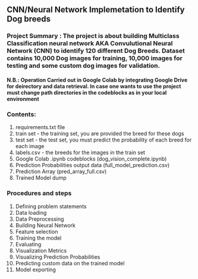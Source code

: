 ## CNN/Neural Network Implemetation to Identify Dog breeds 

### Project Summary : The project is about building Multiclass Classification neural network AKA Convulutional Neural Network (CNN) to identify 120 different Dog Breeds. Dataset contains 10,000 Dog images for training, 10,000 images for testing and some custom dog images for validation.
#### N.B.: Operation Carried out in Google Colab by integrating Google Drive for deirectory and data retrieval. In case one wants to use the project must change path directories in the codeblocks as in your local environment

### Contents:
1. requirements.txt file
2. train set - the training set, you are provided the breed for these dogs
3. test set - the test set, you must predict the probability of each breed for each image
4. labels.csv - the breeds for the images in the train set
5. Google Colab .ipynb codeblocks (dog_vision_complete.ipynb)
6. Prediction Probabilities output data (full_model_prediction.csv)
7. Prediction Array (pred_array_full.csv)
8. Trained Model dump


### Procedures and steps 
1. Defining problem statements
2. Data loading
3. Data Preprocessing
4. Building Neural Network
5. Feature selection
6. Training the model
7. Evaluating
8. Visualization Metrics
9. Visualizing Prediction Probabilities
10. Predicting custom data on the trained model
11. Model exporting
